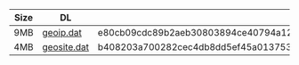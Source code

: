 |    Size   |     DL  | sha512sum |
|  ---  |  ---  |  ---  |
| 9MB | [geoip.dat](https://cdn.jsdelivr.net/gh/googleians/Rules@main/geoip.dat) | e80cb09cdc89b2aeb30803894ce40794a1279de983cf1cd969cf4481f321947c57906e8cf69ca78f4e966d8d7e8150cff8baba629df227ec4887704aa3abe0fa |
| 4MB | [geosite.dat](https://cdn.jsdelivr.net/gh/googleians/Rules@main/geosite.dat) | b408203a700282cec4db8dd5ef45a013753e263bbcd03eb738705944d1c62365bc3a5e5993ccf1960568ba19c3613d1b8608e0409c99f9b176f3eabbcd26978e |
